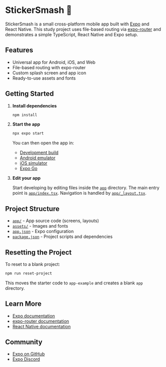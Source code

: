 # StickerSmash 🎉

StickerSmash is a small cross-platform mobile app built with [Expo](https://expo.dev) and React Native. This study project uses file-based routing via [expo-router](https://docs.expo.dev/router/introduction/) and demonstrates a simple TypeScript, React Native and Expo setup.

## Features

- Universal app for Android, iOS, and Web
- File-based routing with expo-router
- Custom splash screen and app icon
- Ready-to-use assets and fonts

## Getting Started

1. **Install dependencies**

   ```bash
   npm install
   ```

2. **Start the app**

   ```bash
   npx expo start
   ```

   You can then open the app in:
   - [Development build](https://docs.expo.dev/develop/development-builds/introduction/)
   - [Android emulator](https://docs.expo.dev/workflow/android-studio-emulator/)
   - [iOS simulator](https://docs.expo.dev/workflow/ios-simulator/)
   - [Expo Go](https://expo.dev/go)

3. **Edit your app**

   Start developing by editing files inside the [`app`](app/) directory. The main entry point is [`app/index.tsx`](app/index.tsx). Navigation is handled by [`app/_layout.tsx`](app/_layout.tsx).

## Project Structure

- [`app/`](app/) - App source code (screens, layouts)
- [`assets/`](assets/) - Images and fonts
- [`app.json`](app.json) - Expo configuration
- [`package.json`](package.json) - Project scripts and dependencies

## Resetting the Project

To reset to a blank project:

```bash
npm run reset-project
```

This moves the starter code to `app-example` and creates a blank `app` directory.

## Learn More

- [Expo documentation](https://docs.expo.dev/)
- [expo-router documentation](https://docs.expo.dev/router/introduction/)
- [React Native documentation](https://reactnative.dev/)

## Community

- [Expo on GitHub](https://github.com/expo/expo)
- [Expo Discord](https://chat.expo.dev)

